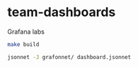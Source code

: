 # team-dashboards

Grafana labs

```bash
make build
```

```bash
jsonnet -J grafonnet/ dashboard.jsonnet
```
